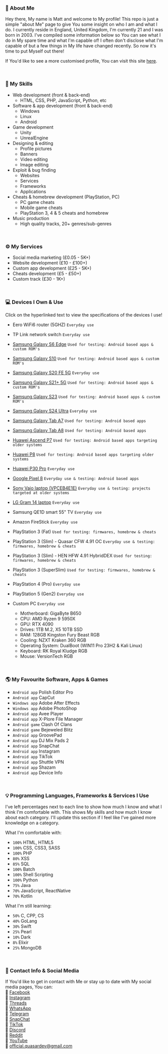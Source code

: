 ### 👋 About Me
Hey there, My name is Matt and welcome to My profile! This repo is just a simple "about Me" page to give You some insight on who I am and what I do. I currently reside in England, United Kingdom, I'm currently 21 and I was born in 2003. I've compiled some information below so You can see what I do in My spare time and what I'm capable of! I often don't disclose what I'm capable of but a few things in My life have changed recently. So now it's time to put Myself out there!  

If You'd like to see a more customised profile, You can visit this site [here](https://quasarnet.github.io/Profile).  

<br>  

### 🧩 My Skills
- Web development (front & back-end)
  - HTML, CSS, PHP, JavaScript, Python, etc
- Software & app development (front & back-end)
  - Windows
  - Linux
  - Android
- Game development
  - Unity
  - UnrealEngine
- Designing & editing
  - Profile pictures
  - Banners
  - Video editing
  - Image editing
- Exploit & bug finding
  - Websites
  - Services
  - Frameworks
  - Applications
- Cheats & homebrew development (PlayStation, PC)
  - PC game cheats
  - Mobile game cheats
  - PlayStation 3, 4 & 5 cheats and homebrew
- Music production
  - High quality tracks, 20+ genres/sub-genres

<br>  

### ⚙️ My Services
- Social media marketing (£0.05 - 5K+)
- Website development (£10 - £100+)
- Custom app development (£25 - 5K+)
- Cheats development (£5 - £50+)
- Custom track (£30 - 1K+)

<br>  

### 💻 Devices I Own & Use
Click on the hyperlinked text to view the specifications of the devices I use!  
- Eero WiFi6 router (5GHZ) `Everyday use`
- TP Link network switch `Everyday use`
- [Samsung Galaxy S6 Edge](https://www.gsmarena.com/samsung_galaxy_s6_edge-7079.php) `Used for testing: Android based apps & custom ROM's`
- [Samsung Galaxy S10](https://www.gsmarena.com/samsung_galaxy_s10-9536.php) `Used for testing: Android based apps & custom ROM's`
- [Samsung Galaxy S20 FE 5G](https://www.gsmarena.com/samsung_galaxy_s20_fe_5g-10377.php) `Everyday use`
- [Samsung Galaxy S21+ 5G](https://www.gsmarena.com/samsung_galaxy_s21+_5g-10625.php) `Used for testing: Android based apps & custom ROM's`
- [Samsung Galaxy S23](https://www.gsmarena.com/samsung_galaxy_s23-12082.php) `Used for testing: Android based apps & custom ROM's`
- [Samsung Galaxy S24 Ultra](https://www.gsmarena.com/samsung_galaxy_s24_ultra-12771.php) `Everyday use`
- [Samsung Galaxy Tab A7](https://www.gsmarena.com/samsung_galaxy_tab_a7_10_4_(2020)-10411.php) `Used for testing: Android based apps`
- [Samsung Galaxy Tab A8](https://www.gsmarena.com/samsung_galaxy_tab_a8_10_5_(2021)-11265.php) `Used for testing: Android based apps`
- [Huawei Ascend P7](https://www.gsmarena.com/huawei_ascend_p7-6124.php) `Used for testing: Android based apps targeting older systems`
- [Huawei P8](https://www.gsmarena.com/huawei_p8-7006.php) `Used for testing: Android based apps targeting older systems`
- [Huawei P30 Pro](https://www.gsmarena.com/huawei_p30_pro-9635.php) `Everyday use`
- [Google Pixel 8](https://www.gsmarena.com/google_pixel_8-12546.php) `Everyday use & testing: Android based apps`
- [Sony Vaio laptop (VPCEB4E1E)](https://www.sony.co.uk/electronics/support/laptop-pc-vpc-series/vpceb4e1e/specifications) `Everyday use & testing: projects targeted at older systems`
- [LG Gram 14 laptop](https://www.lg.com/us/laptops/lg-14z90p-k.aas7u1-ultra-slim-laptop) `Everyday use`
- Samsung QE1D smart 55" TV `Everyday use`
- Amazon FireStick `Everyday use`
- PlayStation 3 (Fat) `Used for testing: firmwares, homebrew & cheats`
- PlayStation 3 (Slim) - Quasar CFW 4.91 OC `Everyday use & testing: firmwares, homebrew & cheats`
- PlayStation 3 (Slim) - HEN HFW 4.91 HybridDEX `Used for testing: firmwares, homebrew & cheats`
- PlayStation 3 (SuperSlim) `Used for testing: firmwares, homebrew & cheats`
- PlayStation 4 (Pro) `Everyday use`
- PlayStation 5 (Gen2) `Everyday use`

- Custom PC `Everyday use`
  - Motherboard: GigaByte B650
  - CPU: AMD Ryzen 9 5950X
  - GPU: RTX 4090
  - Drives: 1TB M.2, X5 10TB SSD
  - RAM: 128GB Kingston Fury Beast RGB
  - Cooling: NZXT Kraken 360 RGB
  - Operating System: DualBoot (WIN11 Pro 23H2 & Kali Linux)
  - Keyboard: RK Royal Kludge RGB
  - Mouse: VersionTech RGB

<br>  

### 🌎 My Favourite Software, Apps & Games
- `Android app` Polish Editor Pro
- `Android app` CapCut
- `Windows app` Adobe After Effects
- `Windows app` Adobe PhotoShop
- `Android app` Avee Player
- `Android app` X-Plore File Manager
- `Android game` Clash Of Clans
- `Android game` Bejeweled Blitz
- `Android app` GroovePad
- `Android app` DJ Mix Pads 2
- `Android app` SnapChat
- `Android app` Instagram
- `Android app` TikTok
- `Android app` Shuttle VPN
- `Android app` Shazam
- `Android app` Device Info

<br>  

### 💡 Programming Languages, Frameworks & Services I Use
I've left percentages next to each line to show how much I know and what I think I'm comfortable with. This shows My skills and how much I know about each category. I'll update this section if I feel like I've gained more knowledge on a category.

What I'm comfortable with:  
- `100%` HTML, HTML5
- `100%` CSS, CSS3, SASS
- `100%` PHP
- `80%` XSS
- `85%` SQL
- `100%` Batch
- `100%` Shell Scripting
- `100%` Python
- `75%` Java
- `70%` JavaScript, ReactNative
- `70%` Kotlin

What I'm still learning:  
- `50%` C, CPP, CS
- `40%` GoLang
- `30%` Swift
- `25%` Pearl
- `10%` Dark
- `8%` Elixir
- `25%` MongoDB

<br>  

### 💬 Contact Info & Social Media
If You'd like to get in contact with Me or stay up to date with My social media pages, You can:  
🔗 [Facebook](https://facebook.com/quasar.developer)  
🔗 [Instagram](https://instagram.com/quasar.developer)  
🔗 [Threads](https://google.com/404)  
🔗 [WhatsApp](https://wa.me/07935625887)  
🔗 [Telegram](https://t.me/quasar.developer)  
🔗 [SnapChat](https://google.com/404)  
🔗 [TikTok](https://tiktok.com/@quasar.developer)  
🔗 [Discord](https://google.com/404)  
🔗 [Reddit](https://google.com/404)  
🔗 [YouTube](https://youtube.com/@quasar.developer)  
🔗 [official.quasardev@gmail.com](https://gmail.com)  
